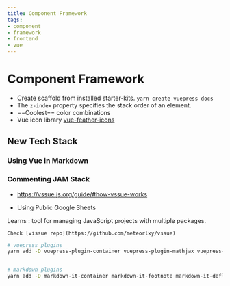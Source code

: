 ```yaml
---
title: Component Framework
tags:
- component
- framework
- frontend
- vue
---
```


# Component Framework

<TagLinks />

* Create scaffold from installed starter-kits. <Badge type="warning" vertical="middle" text="For Example," /> `yarn create vuepress docs`
* The `z-index` property specifies the stack order of an element.
* ==Coolest== color combinations
* Vue icon library [vue-feather-icons](https://vue-feather-icons.egoist.sh/)

<Badge type="tip" vertical="middle" text="For Example," />
<Badge type="error" vertical="middle" text="For Example," />
<Badge type="warning" vertical="middle" text="For Example," />

## New Tech Stack

### Using Vue in Markdown

<Badge type="tip" vertical="middle" text="For Example," />
<Badge type="error" vertical="middle" text="For Example," />
<Badge type="warning" vertical="middle" text="For Example," />

### Commenting JAM Stack

* https://vssue.js.org/guide/#how-vssue-works

* Using Public Google Sheets

Learns
:   tool for managing JavaScript projects with multiple packages.

    Check [vissue repo](https://github.com/meteorlxy/vssue)


```sh
# vuepress plugins
yarn add -D vuepress-plugin-container vuepress-plugin-mathjax vuepress-plugin-mermaidjs @vuepress/plugin-nprogress vuepress-plugin-auto-sidebar @vuepress/plugin-back-to-top @vuepress/plugin-blog @vuepress/plugin-medium-zoom @vuepress/plugin-last-updated @vuepress/plugin-active-header-links @vuepress/plugin-google-analytics @vuepress/plugin-pwa @dovyp/vuepress-plugin-clipboard-copy  vuepress-plugin-reading-time vuepress-plugin-img-lazy vuepress-plugin-social-share vuepress-plugin-reading-progress @vuepress/plugin-register-components


# markdown plugins
yarn add -D markdown-it-container markdown-it-footnote markdown-it-deflist markdown-it-emoji markdown-it-mark markdown-it-abbr markdown-it-sub markdown-it-sup markdown-it-ins
```

<GChart
  type="ColumnChart"
  :data="[['Year', 'Sales', 'Expenses', 'Profit'], ['2014', 1000, 400, 200], ['2015', 1170, 460, 250], ['2016', 660, 1120, 300], ['2017', 1030, 540, 350]]"
/>


<Footer />
